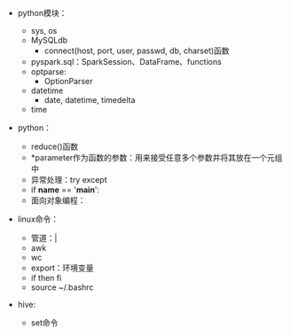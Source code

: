 * python模块：
  * sys, os
  * MySQLdb
    * connect(host, port, user, passwd, db, charset)函数
  * pyspark.sql：SparkSession、DataFrame、functions
  * optparse:
    * OptionParser
  * datetime
    * date, datetime, timedelta
  * time

* python：
  * reduce()函数
  * *parameter作为函数的参数：用来接受任意多个参数并将其放在一个元组中
  * 异常处理：try except
  * if __name__ == '__main__':
  * 面向对象编程：
  
* linux命令：
  * 管道：|
  * awk
  * wc
  * export：环境变量
  * if then fi
  * source ~/.bashrc
  
* hive:
  * set命令
